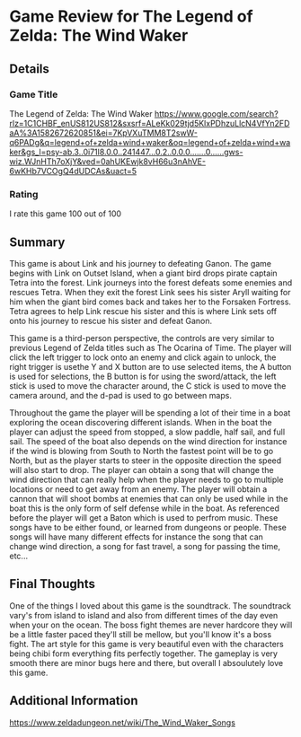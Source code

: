 # Game Review for The Legend of Zelda: The Wind Waker

## Details

### Game Title

The Legend of Zelda: The Wind Waker
https://www.google.com/search?rlz=1C1CHBF_enUS812US812&sxsrf=ALeKk029tjd5KlxPDhzuLlcN4VfYn2FDaA%3A1582672620851&ei=7KpVXuTMM8T2swW-q6PADg&q=legend+of+zelda+wind+waker&oq=legend+of+zelda+wind+waker&gs_l=psy-ab.3..0i71l8.0.0..241447...0.2..0.0.0.......0......gws-wiz.WJnHTh7oXjY&ved=0ahUKEwjk8vH66u3nAhVE-6wKHb7VCOgQ4dUDCAs&uact=5

### Rating

I rate this game 100 out of 100

## Summary

This game is about Link and his journey to defeating Ganon. The game begins with Link on Outset Island, when a giant bird drops pirate captain Tetra into the forest.
Link journeys into the forest defeats some enemies and rescues Tetra. When they exit the forest Link sees his sister Aryll waiting for him when the giant bird comes back and 
takes her to the Forsaken Fortress. Tetra agrees to help Link rescue his sister and this is where Link sets off onto his journey to rescue his sister and defeat Ganon.

This game is a third-person perspective, the controls are very similar to previous Legend of Zelda titles such as The Ocarina of Time. The player will click the left trigger to lock onto an 
enemy and click again to unlock, the right trigger is usethe Y and X button are to use selected items, the A button is used for selections, the B button is for using the sword/attack, the left stick is used to move the character around,
the C stick is used to move the camera around, and the d-pad is used to go between maps.

Throughout the game the player will be spending a lot of their time in a boat exploring the ocean discovering different islands. When in the boat the player can adjust the speed from stopped, a slow paddle, half sail, and full sail. The speed
of the boat also depends on the wind direction for instance if the wind is blowing from South to North the fastest point will be to go North, but as the player starts to steer in the opposite direction the speed will also start to drop. The player can
obtain a song that will change the wind direction that can really help when the player needs to go to multiple locations or need to get away from an enemy. The player will obtain a cannon that will shoot bombs at enemies that can only be used while in the boat
this is the only form of self defense while in the boat. As referenced before the player will get a Baton which is used to perfrom music. These songs have to be either found, or learned from dungeons or people. These songs will have many different effects for instance
the song that can change wind direction, a song for fast travel, a song for passing the time, etc... 

## Final Thoughts

One of the things I loved about this game is the soundtrack. The soundtrack vary's from island to island and also from different times of the day even when your on the ocean. The boss fight themes are never hardcore they will be a little faster paced they'll still be mellow, but you'll
know it's a boss fight. The art style for this game is very beautiful even with the characters being chibi form everything fits perfectly together. The gameplay is very smooth there are minor bugs here and there, but overall I absoulutely love this game.

## Additional Information

https://www.zeldadungeon.net/wiki/The_Wind_Waker_Songs
